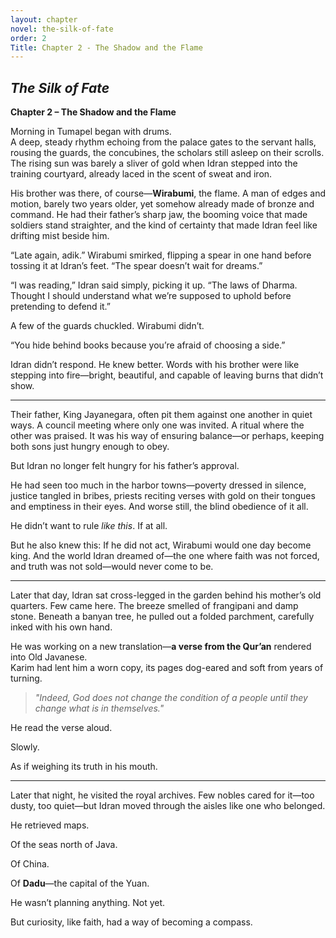 ```yaml
---
layout: chapter
novel: the-silk-of-fate
order: 2
Title: Chapter 2 - The Shadow and the Flame
---
```


## *The Silk of Fate*  
**Chapter 2 – The Shadow and the Flame**

Morning in Tumapel began with drums.  
A deep, steady rhythm echoing from the palace gates to the servant halls, rousing the guards, the concubines, the scholars still asleep on their scrolls. The rising sun was barely a sliver of gold when Idran stepped into the training courtyard, already laced in the scent of sweat and iron.

His brother was there, of course—**Wirabumi**, the flame. A man of edges and motion, barely two years older, yet somehow already made of bronze and command. He had their father’s sharp jaw, the booming voice that made soldiers stand straighter, and the kind of certainty that made Idran feel like drifting mist beside him.

“Late again, adik.” Wirabumi smirked, flipping a spear in one hand before tossing it at Idran’s feet. “The spear doesn’t wait for dreams.”

“I was reading,” Idran said simply, picking it up. “The laws of Dharma. Thought I should understand what we’re supposed to uphold before pretending to defend it.”

A few of the guards chuckled. Wirabumi didn’t.

“You hide behind books because you’re afraid of choosing a side.”

Idran didn’t respond. He knew better. Words with his brother were like stepping into fire—bright, beautiful, and capable of leaving burns that didn’t show.

---

Their father, King Jayanegara, often pit them against one another in quiet ways. A council meeting where only one was invited. A ritual where the other was praised. It was his way of ensuring balance—or perhaps, keeping both sons just hungry enough to obey.

But Idran no longer felt hungry for his father’s approval.

He had seen too much in the harbor towns—poverty dressed in silence, justice tangled in bribes, priests reciting verses with gold on their tongues and emptiness in their eyes. And worse still, the blind obedience of it all.

He didn’t want to rule *like this*. If at all.

But he also knew this: If he did not act, Wirabumi would one day become king. And the world Idran dreamed of—the one where faith was not forced, and truth was not sold—would never come to be.

---

Later that day, Idran sat cross-legged in the garden behind his mother’s old quarters. Few came here. The breeze smelled of frangipani and damp stone. Beneath a banyan tree, he pulled out a folded parchment, carefully inked with his own hand.

He was working on a new translation—**a verse from the Qur’an** rendered into Old Javanese.  
Karim had lent him a worn copy, its pages dog-eared and soft from years of turning.

> *"Indeed, God does not change the condition of a people until they change what is in themselves."*

He read the verse aloud.

Slowly.

As if weighing its truth in his mouth.

---

Later that night, he visited the royal archives. Few nobles cared for it—too dusty, too quiet—but Idran moved through the aisles like one who belonged.

He retrieved maps.

Of the seas north of Java.

Of China.

Of **Dadu**—the capital of the Yuan.

He wasn’t planning anything. Not yet.

But curiosity, like faith, had a way of becoming a compass.